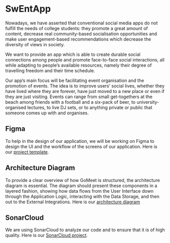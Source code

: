 # SwEntApp

Nowadays, we have asserted that conventional social media apps do not fulfill the needs of college students: they promote a great amount of content, decrease real community-based socialisation opportunities and make user engagement-based recommendations which decrease the diversity of views in society.

We want to provide an app which is able to create durable social connections among people and promote face-to-face social interactions, all while adapting to people’s available resources, namely their degree of travelling freedom and their time schedule.

Our app’s main focus will be facilitating event organisation and the promotion of events. The idea is to improve users’ social lives, whether they have lived where they are forever, have just moved to a new place or even if they are just visiting. Events can range from small get-togethers at the beach among friends with a football and a six-pack of beer, to university-organised lectures, to live DJ sets, or to anything private or public that someone comes up with and organises.


## Figma

To help in the design of our application, we will be working on Figma to design the UI and the workflow of the screens of our application. Here is our [project template](https://www.figma.com/files/project/212894999/Team-project?fuid=1232371200308240063).

## Architecture Diagram
To provide a clear overview of how GoMeet is structured, the architecture diagram is essential.
The diagram should present these components in a layered fashion, showing how data flows from the User Interface down through the Application Logic, interacting with the Data Storage, and then out to the External Integrations.
Here is our [architecture diagram](https://excalidraw.com/#room=fc79d4082a6d6539cb0e,0jLLbFsc3Ti3OwWkv5p7Ig)

## SonarCloud

We are using SonarCloud to analyze our code and to ensure that it is of high quality. Here is our [SonarCloud project](https://sonarcloud.io/summary/overall?id=SwEnt-Project-G18_SwEntApp).


